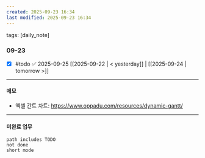 ```yaml
---
created: 2025-09-23 16:34
last modified: 2025-09-23 16:34
---
```

tags: [daily_note]

### 09-23
- [x]  #todo ✅ 2025-09-25
[[2025-09-22 | < yesterday]] | [[2025-09-24 | tomorrow >]]

---
#### 메모
-  엑셀 간트 차트:  https://www.oppadu.com/resources/dynamic-gantt/
---

#### 미완료 업무
```tasks
path includes TODO
not done
short mode
```
